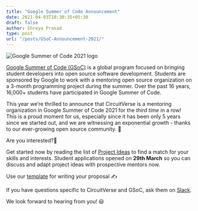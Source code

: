 ```yaml
---
title: "Google Summer of Code Announcement"
date: 2021-04-03T18:30:35+05:30
draft: false
author: Shreya Prasad
type: post
url: "/posts/GSoC-Announcement-2021/"
---
```


![Google Summer of Code 2021 logo](/images/gsoc_cover.png)

[Google Summer of Code (GSoC)](https://summerofcode.withgoogle.com/) is a global program focused on bringing student developers into open source software development. Students are sponsored by Google to work with a mentoring open source organization on a 3-month programming project during the summer. Over the past 16 years, 16,000+ students have participated in Google Summer of Code.

This year we’re thrilled to announce that CircuitVerse is a mentoring organization in Google Summer of Code 2021 for the *third time* in a row!
This is a proud moment for us, especially since it has been only 5 years since we started out, and we are witnessing an exponential growth - thanks to our ever-growing open source community. 🚀 

Are you interested?👀 

Get started now by reading the list of [Project Ideas](https://github.com/CircuitVerse/CircuitVerse/wiki/GSoC'21-Project-List) to find a match for your skills and interests. Student applications opened on **29th March** so you can discuss and adapt project ideas with prospective mentors now.


Use our [template](https://docs.google.com/document/d/1oeYPAuqWxeC79d-R5I9uFJywQJv4ooO4obF4pwifyTY/edit?usp=sharing) for writing your proposal ✍️ 

If you have questions specific to CircuitVerse and GSoC, ask them on [Slack](https://join.slack.com/t/circuitverse-team/shared_invite/enQtNjc4MzcyNDE5OTA3LTdjYTM5NjFiZWZlZGI2MmU1MmYzYzczNmZlZDg5MjYxYmQ4ODRjMjQxM2UyMWI5ODUzODQzMDU2ZDEzNjI4NmE).


We look forward to hearing from you! 😃 

